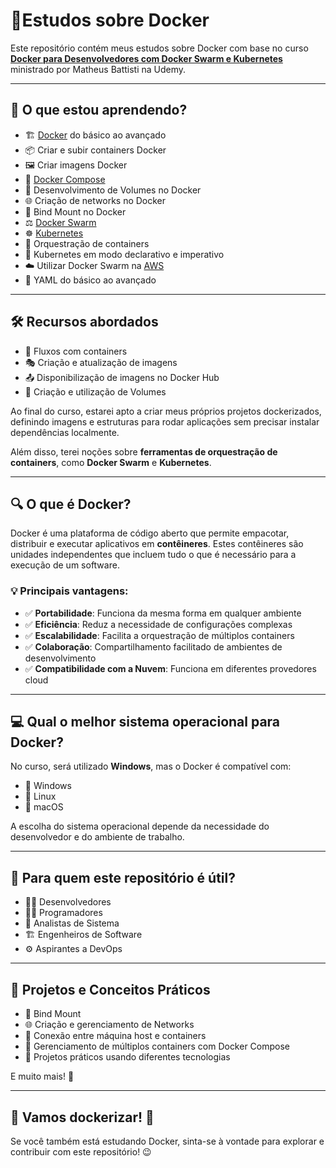 # 🐳Estudos sobre Docker

Este repositório contém meus estudos sobre Docker com base no curso [**Docker para Desenvolvedores com Docker Swarm e Kubernetes**](https://www.udemy.com/course/docker-para-desenvolvedores-com-docker-swarm-e-kubernetes/?couponCode=KEEPLEARNINGBR) ministrado por Matheus Battisti na Udemy.

---

## 📌 O que estou aprendendo?

- 🏗️ [Docker](https://docs.docker.com/) do básico ao avançado
- 📦 Criar e subir containers Docker
- 🖼️ Criar imagens Docker
- 📝 [Docker Compose](https://docs.docker.com/compose/)
- 💾 Desenvolvimento de Volumes no Docker
- 🌐 Criação de networks no Docker
- 🔗 Bind Mount no Docker
- ⚖️ [Docker Swarm](https://docs.docker.com/engine/swarm/)
- ☸️ [Kubernetes](https://kubernetes.io/pt-br/docs/home/)
- 🎯 Orquestração de containers
- 🔄 Kubernetes em modo declarativo e imperativo
- ☁️ Utilizar Docker Swarm na [AWS](https://aws.amazon.com/pt/free/?gclid=Cj0KCQiA_Yq-BhC9ARIsAA6fbAh01ZWpJNcqfpLucQ4laXNkeeoBuUgRB8RT93DA1nQYM3-fOwsehxEaAs56EALw_wcB&trk=2ee11bb2-bc40-4546-9852-2c4ad8e8f646&sc_channel=ps&ef_id=Cj0KCQiA_Yq-BhC9ARIsAA6fbAh01ZWpJNcqfpLucQ4laXNkeeoBuUgRB8RT93DA1nQYM3-fOwsehxEaAs56EALw_wcB:G:s&s_kwcid=AL!4422!3!561843094929!e!!g!!aws!15278604629!130587771740)
- 📜 YAML do básico ao avançado

---

## 🛠️ Recursos abordados

- 🔄 Fluxos com containers
- 🎭 Criação e atualização de imagens
- 📤 Disponibilização de imagens no Docker Hub
- 💾 Criação e utilização de Volumes

Ao final do curso, estarei apto a criar meus próprios projetos dockerizados, definindo imagens e estruturas para rodar aplicações sem precisar instalar dependências localmente.

Além disso, terei noções sobre **ferramentas de orquestração de containers**, como **Docker Swarm** e **Kubernetes**.

---

## 🔍 O que é Docker?

Docker é uma plataforma de código aberto que permite empacotar, distribuir e executar aplicativos em **contêineres**. Estes contêineres são unidades independentes que incluem tudo o que é necessário para a execução de um software.

### 💡 Principais vantagens:

- ✅ **Portabilidade**: Funciona da mesma forma em qualquer ambiente
- ✅ **Eficiência**: Reduz a necessidade de configurações complexas
- ✅ **Escalabilidade**: Facilita a orquestração de múltiplos containers
- ✅ **Colaboração**: Compartilhamento facilitado de ambientes de desenvolvimento
- ✅ **Compatibilidade com a Nuvem**: Funciona em diferentes provedores cloud

---

## 💻 Qual o melhor sistema operacional para Docker?

No curso, será utilizado **Windows**, mas o Docker é compatível com:

- 🏁 Windows
- 🐧 Linux
- 🍏 macOS

A escolha do sistema operacional depende da necessidade do desenvolvedor e do ambiente de trabalho.

---

## 🚀 Para quem este repositório é útil?

- 👨‍💻 Desenvolvedores
- 👩‍💻 Programadores
- 🏢 Analistas de Sistema
- 🏗️ Engenheiros de Software
- ⚙️ Aspirantes a DevOps

---

## 📂 Projetos e Conceitos Práticos

- 📎 Bind Mount
- 🌐 Criação e gerenciamento de Networks
- 🔄 Conexão entre máquina host e containers
- 📜 Gerenciamento de múltiplos containers com Docker Compose
- 📂 Projetos práticos usando diferentes tecnologias

E muito mais! 🚀

---

## 📢 Vamos dockerizar! 🐳

Se você também está estudando Docker, sinta-se à vontade para explorar e contribuir com este repositório! 😉

